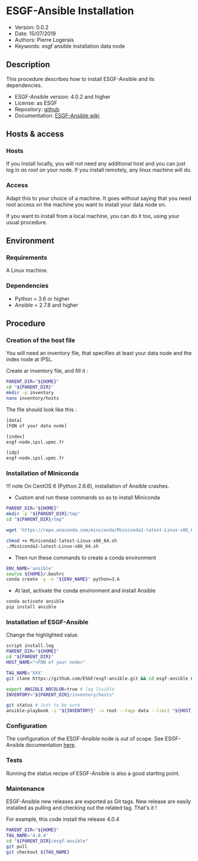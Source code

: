 ESGF-Ansible Installation
=========================

* Version: 0.0.2
* Date: 15/07/2019
* Authors: Pierre Logerais
* Keywords: esgf ansible installation data node

## Description

This procedure describes how to install ESGF-Ansible and its dependencies.


* ESGF-Ansible version: 4.0.2 and higher
* License: as ESGF
* Repository: [github](https://github.com/ESGF/esgf-ansible)
* Documentation: [ESGF-Ansible wiki](https://esgf.github.io/esgf-ansible/)

## Hosts & access

### Hosts

If you install locally, you will not need any additional host and you can just log in *as root* on your node. If you install remotely, any linux machine will do.

### Access

Adapt this to your choice of a machine. It goes without saying that you need root access on the machine you want to install your data node on.

If you want to install from a local machine, you can do it too, using your usual procedure.

## Environment

### Requirements

A Linux machine.

### Dependencies

* Python = 3.6 or higher
* Ansible = 2.7.8 and higher

## Procedure

### Creation of the host file

You will need an inventory file, that specifies at least your data node and the index node at IPSL.

Create ar inventory file, and fill it :

```bash 
PARENT_DIR="${HOME}"
cd "${PARENT_DIR}"
mkdir -p inventory
nano inventory/hosts
```

The file should look like this :

```bash hl_lines="2"
[data]
[FQN of your data node]

[index]
esgf-node.ipsl.upmc.fr

[idp]
esgf-node.ipsl.upmc.fr
```

### Installation of Miniconda

!!! note
    On CentOS 6 (Python 2.6.6), installation of Ansible crashes.


* Custom and run these commands so as to install Miniconda

```bash
PARENT_DIR="${HOME}"
mkdir -p "${PARENT_DIR}/tmp"
cd "${PARENT_DIR}/tmp"

wget 'https://repo.anaconda.com/miniconda/Miniconda2-latest-Linux-x86_64.sh'

chmod +x Miniconda2-latest-Linux-x86_64.sh
./Miniconda2-latest-Linux-x86_64.sh
```

* Then run these commands to create a conda environment

```bash
ENV_NAME='ansible'
source ${HOME}/.bashrc
conda create -y -n "${ENV_NAME}" python=3.6
```

* At last, activate the conda environment and install Ansible

```bash
conda activate ansible
pip install ansible
```

### Installation of ESGF-Ansible

Change the highlighted value.

```bash hl_lines="6"
script install.log
PARENT_DIR="${HOME}"
cd "${PARENT_DIR}"
HOST_NAME="<FQN of your node>"

TAG_NAME='XXX'
git clone https://github.com/ESGF/esgf-ansible.git && cd esgf-ansible && git checkout $TAG_NAME

export ANSIBLE_NOCOLOR=true # log lisible
INVENTORY="${PARENT_DIR}/inventory/hosts"

git status # Just to be sure
ansible-playbook -i "${INVENTORY}" -u root --tags data --limit "${HOST_NAME}" --skip-tags gridftp install.yml
```

### Configuration

The configuration of the ESGF-Ansible node is out of scope. See ESGF-Ansible documentation [here](https://esgf.github.io/esgf-ansible/usage/usage.html#quick-configuration).

### Tests

Running the status recipe of ESGF-Ansible is also a good starting point.

### Maintenance

ESGF-Ansible new releases are exported as Git tags. New release are easily installed as pulling and checking out the related tag. That's it !

For example, this code install the release 4.0.4

```bash
PARENT_DIR="${HOME}"
TAG_NAME='4.0.4'
cd "${PARENT_DIR}/esgf-ansible"
git pull
git checkout ${TAG_NAME}

```

